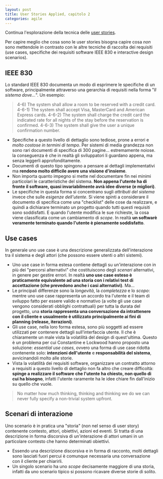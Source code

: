```yaml
---
layout: post
title: User Stories Applied, capitolo 2
categories: agile
---
```


Continua l'esplorazione della tecnica delle [user stories](http://en.wikipedia.org/wiki/User_story). 

Per capire meglio che cosa sono le user stories bisogna capire cosa *non* sono mettendole in contrasto con le altre tecniche di raccolta dei requisiti (use cases, specifiche dei requisiti software IEEE 830 e interactive design scenarios).

## IEEE 830
Lo standard IEEE 830 documenta un modo di esprimere le specifiche di un software, principalmente attraverso una gerarchia di requisiti nella forma "*Il sistema dove...*". Un esempio:

> 4-6) The system shall allow a room to be reserved with a credit card.
> 4-6-1) The system shall accept Visa, MasterCard and American Express cards.
> 4-6-2) The system shall charge the credit card the indicated rate for all nights of the stay before the reservation is confirmed.
> 4-6-3) The system shall give the user a unique confirmation number.

 - Specifiche a questo livello di dettaglio sono tediose, prone a errori e *molto costose in termini di tempo*. Per sistemi di media grandezza non sono rari documenti di specifica di 300 pagine... estremamente noiose. la conseguenza è che in realtà gli sviluppatori li guardano appena, ma senza leggerli approfonditamente.
 - Documenti di questo tipo spingono a pensare ai dettagli implementativi ma **rendono molto difficile avere una visione d'insieme**. 
 - Non importa quanto impegno si mette nel documentare fin nei minimi particolari le caratteristiche del sistema. **Non appena l'utente ha di fronte il software, quasi invariabilmente avrà idee diverse (e migliori)**.
 - Le specifiche in questa forma si concentrano sugli *attributi del sistema* invece che sulle *esigenze dell'utente*. Si viene spinti a considerare il documento di specifica come una "checklist" delle cose da realizzare, e quindi a dichiarare terminato un progetto quando tutti questi requisiti sono soddisfatti. E quando l'utente modifica le sue richieste, la cosa viene classificata come un cambiamento di *scope*. In realtà **un softwarè veramente terminato quando l'utente è pienamente soddisfatto**.
 
## Use cases
In generale uno use case è una descrizione generalizzata dell'interazione tra il sistema e degli attori (che possono essere utenti o altri sistemi).

 - Uno use case in forma estesa contiene dettagli su un'interazione con in più dei "percorsi alternativi" che costituiscono degli *scenari* alternativi, in genere per gestire errori. In realtà **uno use case esteso è praticamente equivalente ad una storia con i relativi test di accettazione (che prevedono anche i casi alternativi)**. Ma...
 - Le principali differenze sono la *longevità*, la *completezza* e lo *scopo*: mentre uno use case rappresenta un accordo tra l'utente e il team di sviluppo fatto per essere valido e normativo (a volte gli use case vengono considerati obblighi contrattuali) per tutta la durata del progetto, una **storia rappresenta una conversazione da intrattenere con il cliente e usualmente è utilizzato principalmente ai fini di planning (release, iterazioni)**.
 - Gli use case, nella loro forma estesa, sono più soggetti ad essere utilizzati per contenere dettagli sull'interfaccia utente. Il che è chiaramente un male vista la volatilità del design di quest'ultima. Questo è un problema per cui Constantine e Lockwood hanno proposto una soluzione: *essential use cases*, ovvero una forma di use case ridotta contenente solo: **intenzioni dell'utente** e **responsabilità del sistema**, avvicinandoli molto alle storie.
 - Vista la volatilità dei requisiti software, organizzare un contratto attorno a requisiti a questo livello di dettaglio non fa altro che creare difficoltà: **spinge a realizzare il software che l'utente ha chiesto, non quello di cui ha bisogno**, infatti l'utente raramente ha le idee chiare fin dall'inizio su quello che vuole.

> No matter how much thinking, thinking and thinking we do we can never fully specify a non-trivial system upfront.

## Scenari di interazione
Uno scenario è in pratica una "storia" (non nel senso di user story) contenente contesto, attori, obiettivi, azioni ed eventi. Si tratta di una descrizione in forma discorsiva di un'interazione di attori umani in un particolare contesto che hanno determinati obiettivi.

 - Essendo una descrizione discorsiva e in forma di racconto, molti dettagli sono lasciati fuori percui è comunque necessaria una conversazione con il cliente per chiarirli.
 - Un singolo scenario ha uno *scope* decisamente maggiore di una storia, infatti da uno scenario tipico si possono ricavare diverse storie di solito.

